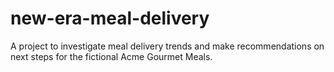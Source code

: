 # new-era-meal-delivery
A project to investigate meal delivery trends and make recommendations on next steps for the fictional Acme Gourmet Meals.
